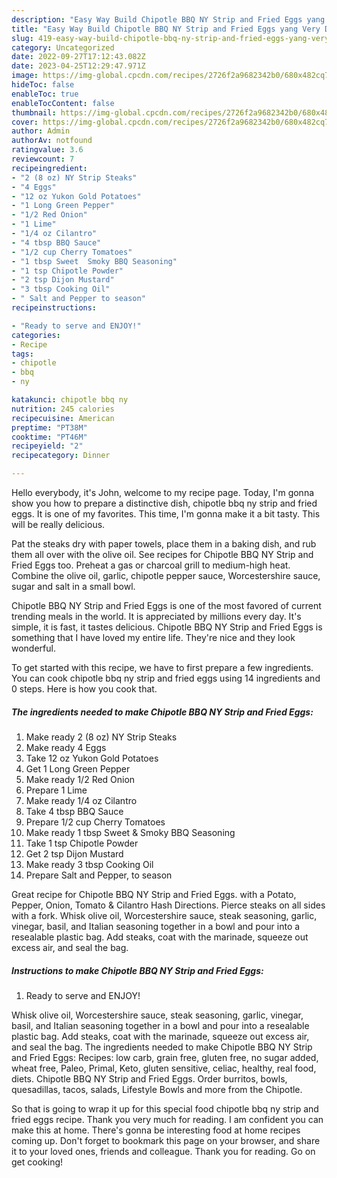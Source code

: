 ```yaml
---
description: "Easy Way Build Chipotle BBQ NY Strip and Fried Eggs yang Very Delicious}"
title: "Easy Way Build Chipotle BBQ NY Strip and Fried Eggs yang Very Delicious}"
slug: 419-easy-way-build-chipotle-bbq-ny-strip-and-fried-eggs-yang-very-delicious
category: Uncategorized
date: 2022-09-27T17:12:43.082Z
date: 2023-04-25T12:29:47.971Z
image: https://img-global.cpcdn.com/recipes/2726f2a9682342b0/680x482cq70/chipotle-bbq-ny-strip-and-fried-eggs-recipe-main-photo.jpg
hideToc: false
enableToc: true
enableTocContent: false
thumbnail: https://img-global.cpcdn.com/recipes/2726f2a9682342b0/680x482cq70/chipotle-bbq-ny-strip-and-fried-eggs-recipe-main-photo.jpg
cover: https://img-global.cpcdn.com/recipes/2726f2a9682342b0/680x482cq70/chipotle-bbq-ny-strip-and-fried-eggs-recipe-main-photo.jpg
author: Admin
authorAv: notfound
ratingvalue: 3.6
reviewcount: 7
recipeingredient:
- "2 (8 oz) NY Strip Steaks"
- "4 Eggs"
- "12 oz Yukon Gold Potatoes"
- "1 Long Green Pepper"
- "1/2 Red Onion"
- "1 Lime"
- "1/4 oz Cilantro"
- "4 tbsp BBQ Sauce"
- "1/2 cup Cherry Tomatoes"
- "1 tbsp Sweet  Smoky BBQ Seasoning"
- "1 tsp Chipotle Powder"
- "2 tsp Dijon Mustard"
- "3 tbsp Cooking Oil"
- " Salt and Pepper to season"
recipeinstructions:

- "Ready to serve and ENJOY!"
categories:
- Recipe
tags:
- chipotle
- bbq
- ny

katakunci: chipotle bbq ny 
nutrition: 245 calories
recipecuisine: American
preptime: "PT38M"
cooktime: "PT46M"
recipeyield: "2"
recipecategory: Dinner

---
```



Hello everybody, it's John, welcome to my recipe page. Today, I'm gonna show you how to prepare a distinctive dish, chipotle bbq ny strip and fried eggs. It is one of my favorites. This time, I'm gonna make it a bit tasty. This will be really delicious.

Pat the steaks dry with paper towels, place them in a baking dish, and rub them all over with the olive oil. See recipes for Chipotle BBQ NY Strip and Fried Eggs too. Preheat a gas or charcoal grill to medium-high heat. Combine the olive oil, garlic, chipotle pepper sauce, Worcestershire sauce, sugar and salt in a small bowl.

Chipotle BBQ NY Strip and Fried Eggs is one of the most favored of current trending meals in the world. It is appreciated by millions every day. It's simple, it is fast, it tastes delicious. Chipotle BBQ NY Strip and Fried Eggs is something that I have loved my entire life. They're nice and they look wonderful.


To get started with this recipe, we have to first prepare a few ingredients. You can cook chipotle bbq ny strip and fried eggs using 14 ingredients and 0 steps. Here is how you cook that.

<!--inarticleads1-->

##### The ingredients needed to make Chipotle BBQ NY Strip and Fried Eggs:

1. Make ready 2 (8 oz) NY Strip Steaks
1. Make ready 4 Eggs
1. Take 12 oz Yukon Gold Potatoes
1. Get 1 Long Green Pepper
1. Make ready 1/2 Red Onion
1. Prepare 1 Lime
1. Make ready 1/4 oz Cilantro
1. Take 4 tbsp BBQ Sauce
1. Prepare 1/2 cup Cherry Tomatoes
1. Make ready 1 tbsp Sweet &amp; Smoky BBQ Seasoning
1. Take 1 tsp Chipotle Powder
1. Get 2 tsp Dijon Mustard
1. Make ready 3 tbsp Cooking Oil
1. Prepare  Salt and Pepper, to season


Great recipe for Chipotle BBQ NY Strip and Fried Eggs. with a Potato, Pepper, Onion, Tomato &amp; Cilantro Hash Directions. Pierce steaks on all sides with a fork. Whisk olive oil, Worcestershire sauce, steak seasoning, garlic, vinegar, basil, and Italian seasoning together in a bowl and pour into a resealable plastic bag. Add steaks, coat with the marinade, squeeze out excess air, and seal the bag. 

<!--inarticleads2-->

##### Instructions to make Chipotle BBQ NY Strip and Fried Eggs:


1. Ready to serve and ENJOY!

Whisk olive oil, Worcestershire sauce, steak seasoning, garlic, vinegar, basil, and Italian seasoning together in a bowl and pour into a resealable plastic bag. Add steaks, coat with the marinade, squeeze out excess air, and seal the bag. The ingredients needed to make Chipotle BBQ NY Strip and Fried Eggs: Recipes: low carb, grain free, gluten free, no sugar added, wheat free, Paleo, Primal, Keto, gluten sensitive, celiac, healthy, real food, diets. Chipotle BBQ NY Strip and Fried Eggs. Order burritos, bowls, quesadillas, tacos, salads, Lifestyle Bowls and more from the Chipotle. 

So that is going to wrap it up for this special food chipotle bbq ny strip and fried eggs recipe. Thank you very much for reading. I am confident you can make this at home. There's gonna be interesting food at home recipes coming up. Don't forget to bookmark this page on your browser, and share it to your loved ones, friends and colleague. Thank you for reading. Go on get cooking!
